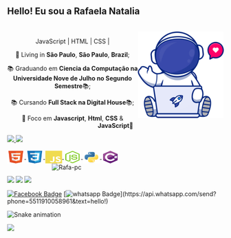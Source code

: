 ## Hello! Eu sou a Rafaela Natalia
<div style="display: inline_block"><br>
  <img align="right" alt="Rafa-pc" <img src="https://github.com/rafaelanatalia/Img/blob/master/Group.svg" min-width="400px" max-width="200px" width="200px" align="right" alt="Computador Rafaela">
</div>

<p align="center">
  JavaScript | HTML | CSS |
</p>
<p align="center">
  📌 Living in <b>São Paulo</b>, <b>São Paulo</b>, <b>Brazil</b>;
</p>
<p align="center">
  📚 Graduando em <b>Ciencia da Computação na Universidade Nove de Julho no Segundo Semestre</b>📚;
  </p>
<p align= "center">
  📚 Cursando <b>Full Stack na Digital House</b>📚;
 </p>
<p align="center">
   🎯 Foco em <b>Javascript</b>, <b>Html</b>, <b>CSS</b> & <b>JavaScript</b>🎯
</p>

 <div>
  <a href="https://github.com/rafaelanatalia">
  <img height="180em" src="https://github-readme-stats.vercel.app/api?username=rafaelanatalia&show_icons=true&theme=radical&include_all_commits=true&count_private=true"/>
  <img height="180em" src="https://github-readme-stats.vercel.app/api/top-langs/?username=rafaelanatalia&layout=compact&langs_count=16&theme=radical"/>
</div>
<div style="display: inline_block"><br>
   <img align="center" alt="RN-HTML" height="30" width="40" src="https://raw.githubusercontent.com/devicons/devicon/master/icons/html5/html5-original.svg">
  <img align="center" alt="RN-CSS" height="30" width="40" src="https://raw.githubusercontent.com/devicons/devicon/master/icons/css3/css3-original.svg">
  <img align="center" alt="RN-Js" height="30" width="40" src="https://raw.githubusercontent.com/devicons/devicon/master/icons/javascript/javascript-plain.svg">
  <img align="center" alt="RN-nodejs" height="30" width="40" src="https://raw.githubusercontent.com/devicons/devicon/master/icons/nodejs/nodejs-plain.svg">
  <img align="center" alt="RN-Python" height="30" width="40" src="https://raw.githubusercontent.com/devicons/devicon/master/icons/python/python-original.svg">
  <img align="center" alt="RN-Csharp" height="30" width="40" src="https://raw.githubusercontent.com/devicons/devicon/master/icons/csharp/csharp-original.svg">
  <img align="right" alt="Rafa-pc" <img src="https://raw.githubusercontent.com/MicaelliMedeiros/micaellimedeiros/master/image/computer-illustration.png" min-width="400px" max-width="400px" width="400px" align="right" alt="Computador Rafaela">
</div>
  
  ##
 
<div> 
  <a href="https://instagram.com/rafaela.n.dev" target="_blank"><img src="https://img.shields.io/badge/-Instagram-%23E4405F?style=for-the-badge&logo=instagram&logoColor=white" target="_blank"></a>
  <a href = "mailto: rafaela.natalia1998@gmail.com"><img src="https://img.shields.io/badge/-Gmail-%23333?style=for-the-badge&logo=gmail&logoColor=white" target="_blank"></a>
  <a href= "https://www.linkedin.com/in/rafaela-natalia-3a6b23205" target="_blank"><img src="https://img.shields.io/badge/-LinkedIn-%230077B5?style=for-the-badge&logo=linkedin&logoColor=white" target="_blank"></a> 
  
  [![Facebook Badge](https://img.shields.io/badge/Facebook-1877F2?style=for-the-badge&logo=facebook&logoColor=white&link=https://www.facebook.com/rafaela.damares1998/?viewas=100000686899395)](https://www.facebook.com/rafaela.damares1998/?viewas=100000686899395)
  [![whatsapp Badge](https://img.shields.io/badge/WhatsApp-25D366?style=for-the-badge&logo=whatsapp&logoColor=white&link=https://api.whatsapp.com/send?phone=5511910058961&text=hello!)](https://api.whatsapp.com/send?phone=5511910058961&text=hello!)
  </a>

![Snake animation](https://github.com/rafaelanatalia/rafaelanatalia/blob/output/github-contribution-grid-snake.svg)
 
   ![](https://komarev.com/ghpvc/?username=rafaelanatalia&color=9C27B0&style=flat)

</div>

